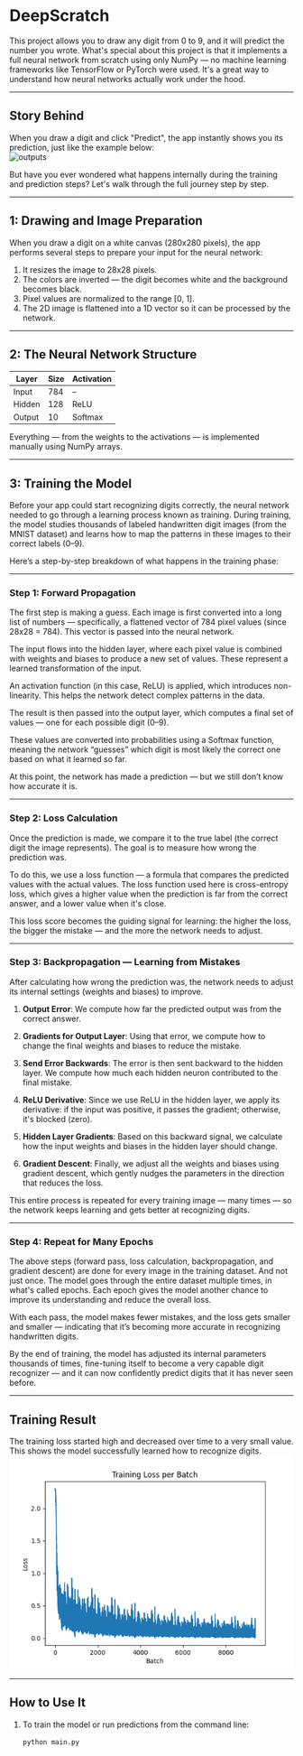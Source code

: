# DeepScratch

This project allows you to draw any digit from 0 to 9, and it will predict the number you wrote. What's special about this project is that it implements a full neural network from scratch using only NumPy — no machine learning frameworks like TensorFlow or PyTorch were used. It's a great way to understand how neural networks actually work under the hood.

---

## Story Behind

When you draw a digit and click "Predict", the app instantly shows you its prediction, just like the example below:
<br>
![outputs](images/ouputsExample.png)

But have you ever wondered what happens internally during the training and prediction steps? Let's walk through the full journey step by step.

---

## 1: Drawing and Image Preparation

When you draw a digit on a white canvas (280x280 pixels), the app performs several steps to prepare your input for the neural network:

1. It resizes the image to 28x28 pixels.
2. The colors are inverted — the digit becomes white and the background becomes black.
3. Pixel values are normalized to the range [0, 1].
4. The 2D image is flattened into a 1D vector so it can be processed by the network.

---

## 2: The Neural Network Structure

| Layer       | Size  | Activation |
|-------------|-------|------------|
| Input       | 784   | –          |
| Hidden      | 128   | ReLU       |
| Output      | 10    | Softmax    |

Everything — from the weights to the activations — is implemented manually using NumPy arrays.

---

## 3: Training the Model

Before your app could start recognizing digits correctly, the neural network needed to go through a learning process known as training. During training, the model studies thousands of labeled handwritten digit images (from the MNIST dataset) and learns how to map the patterns in these images to their correct labels (0–9).

Here’s a step-by-step breakdown of what happens in the training phase:

---

### Step 1: Forward Propagation

The first step is making a guess. Each image is first converted into a long list of numbers — specifically, a flattened vector of 784 pixel values (since 28x28 = 784). This vector is passed into the neural network.

The input flows into the hidden layer, where each pixel value is combined with weights and biases to produce a new set of values. These represent a learned transformation of the input.

An activation function (in this case, ReLU) is applied, which introduces non-linearity. This helps the network detect complex patterns in the data.

The result is then passed into the output layer, which computes a final set of values — one for each possible digit (0–9).

These values are converted into probabilities using a Softmax function, meaning the network “guesses” which digit is most likely the correct one based on what it learned so far.

At this point, the network has made a prediction — but we still don’t know how accurate it is.

---

### Step 2: Loss Calculation

Once the prediction is made, we compare it to the true label (the correct digit the image represents). The goal is to measure how wrong the prediction was.

To do this, we use a loss function — a formula that compares the predicted values with the actual values. The loss function used here is cross-entropy loss, which gives a higher value when the prediction is far from the correct answer, and a lower value when it's close.

This loss score becomes the guiding signal for learning: the higher the loss, the bigger the mistake — and the more the network needs to adjust.

---

### Step 3: Backpropagation — Learning from Mistakes

After calculating how wrong the prediction was, the network needs to adjust its internal settings (weights and biases) to improve.

1. **Output Error**: We compute how far the predicted output was from the correct answer.

2. **Gradients for Output Layer**: Using that error, we compute how to change the final weights and biases to reduce the mistake.

3. **Send Error Backwards**: The error is then sent backward to the hidden layer. We compute how much each hidden neuron contributed to the final mistake.

4. **ReLU Derivative**: Since we use ReLU in the hidden layer, we apply its derivative: if the input was positive, it passes the gradient; otherwise, it's blocked (zero).

5. **Hidden Layer Gradients**: Based on this backward signal, we calculate how the input weights and biases in the hidden layer should change.

6. **Gradient Descent**: Finally, we adjust all the weights and biases using gradient descent, which gently nudges the parameters in the direction that reduces the loss.

This entire process is repeated for every training image — many times — so the network keeps learning and gets better at recognizing digits.

---

### Step 4: Repeat for Many Epochs

The above steps (forward pass, loss calculation, backpropagation, and gradient descent) are done for every image in the training dataset.
And not just once. The model goes through the entire dataset multiple times, in what's called epochs. Each epoch gives the model another chance to improve its understanding and reduce the overall loss.

With each pass, the model makes fewer mistakes, and the loss gets smaller and smaller — indicating that it’s becoming more accurate in recognizing handwritten digits.

By the end of training, the model has adjusted its internal parameters thousands of times, fine-tuning itself to become a very capable digit recognizer — and it can now confidently predict digits that it has never seen before.

---

## Training Result

The training loss started high and decreased over time to a very small value. This shows the model successfully learned how to recognize digits.
<br>
![Training Loss Graph](images/plotTrainingLoss.png)

---

## How to Use It

1. To train the model or run predictions from the command line:
   ```bash
   python main.py
